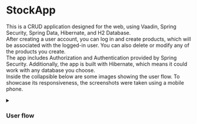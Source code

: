 # StockApp
This is a CRUD application designed for the web, using Vaadin, Spring Security, Spring Data, Hibernate, and H2 Database.  
After creating a user account, you can log in and create products, which will be associated with the logged-in user. You can also delete or modify any of the products you create.  
The app includes Authorization and Authentication provided by Spring Security. Additionally, the app is built with Hibernate, which means it could work with any database you choose.  
Inside the collapsible below are some images showing the user flow. To showcase its responsiveness, the screenshots were taken using a mobile phone.

<details>
 <summary><h3>User flow</h3></summary>
 
 Creating account and logging in:
 
 <img src="Apphotos/Vaadin Login Gif.gif" alt="Login View" width ="350">
 
 Add Crud grid view:
 
 <img src="Apphotos/Crud Vaadin Gif.gif" alt="FormView View" width="350"/>

And the changes reflected on the database:

<img src="Apphotos/Products.png" alt="Users"/>

 ## Screenshots
This CRUD responsive web app utilizes Vaadin, Spring Security, Spring Data, Hibernate, and H2 Database. Users can create accounts, log in, and manage products associated with their account. The app features Spring Security for authentication and authorization and is built with Hibernate, allowing compatibility with various databases.
<div style="display: flex; flex-wrap: wrap; justify-content: space-around;">
  <img src="Apphotos/LoginView.jpg" alt="Image 6" width="150">
  <img src="Apphotos/RegisterView.jpg" alt="Image 2" width="150">
  <img src="Apphotos/LogingIn.jpeg" alt="Image 1" width="150">
  <img src="Apphotos/EmptyGridView.jpg" alt="Image 5" width="150">
  <img src="Apphotos/FromView.jpg" alt="Image 4" width="150">
  <img src="Apphotos/GridView.jpg" alt="Image 3" width="150">
</div>
Changes reflected on the database:
<div style="display: flex; flex-wrap: wrap; justify-content: space-around;">
<img src="Apphotos/Products.png" alt="Users"/>
</div>
</details>
